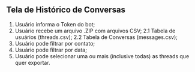 ## Tela de Histórico de Conversas 

1. Usuário informa o Token do bot;
2. Usuário recebe um arquivo .ZIP com arquivos CSV;
    2.1 Tabela de usuários (threads.csv);
    2.2 Tabela de Conversas (messages.csv);
3. Usuário pode filtrar por contato;
4. Usuário pode filtrar por data;
5. Usuário pode selecionar uma ou mais (inclusive todas) as threads que quer exportar. 